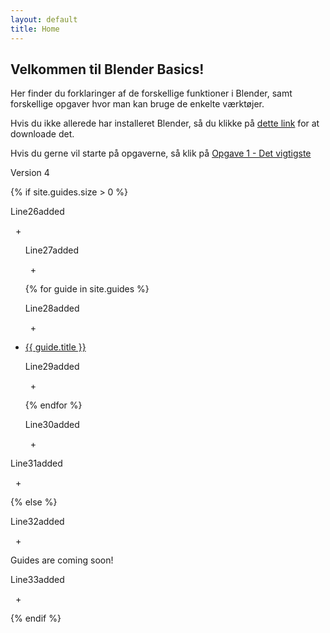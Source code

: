 ```yaml
---
layout: default
title: Home
---
```

## Velkommen til Blender Basics!

Her finder du forklaringer af de forskellige funktioner i Blender, samt forskellige opgaver hvor man kan bruge de enkelte værktøjer.

Hvis du ikke allerede har installeret Blender, så du klikke på [dette link](https://www.blender.org/download/) for at downloade det.

Hvis du gerne vil starte på opgaverne, så klik på [Opgave 1 - Det vigtigste](./_guides/01-getting-started.md)

Version 4

{% if site.guides.size > 0 %}

Line26added

  +  

<ul>

Line27added

  +  

{% for guide in site.guides %}

Line28added

  +  

<li><a href="{{ guide.url | relative_url }}">{{ guide.title }}</a></li>

Line29added

  +  

{% endfor %}

Line30added

  +  

</ul>

Line31added

  +  

{% else %}

Line32added

  +  

<p>Guides are coming soon!</p>

Line33added

  +  

{% endif %}